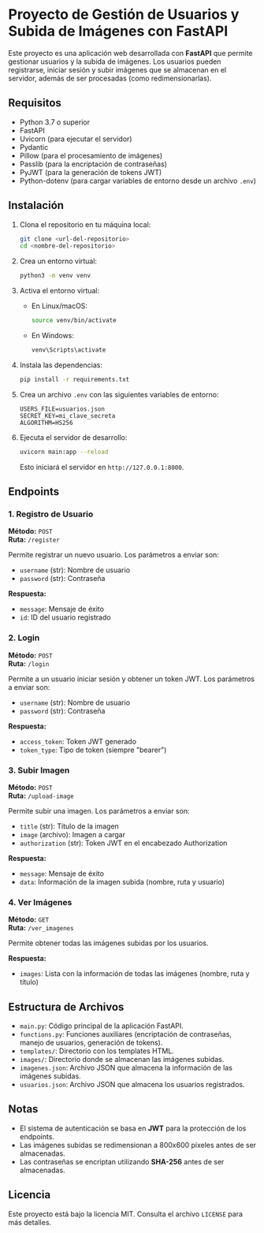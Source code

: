 # Proyecto de Gestión de Usuarios y Subida de Imágenes con FastAPI

Este proyecto es una aplicación web desarrollada con **FastAPI** que permite gestionar usuarios y la subida de imágenes. Los usuarios pueden registrarse, iniciar sesión y subir imágenes que se almacenan en el servidor, además de ser procesadas (como redimensionarlas).

## Requisitos

- Python 3.7 o superior
- FastAPI
- Uvicorn (para ejecutar el servidor)
- Pydantic
- Pillow (para el procesamiento de imágenes)
- Passlib (para la encriptación de contraseñas)
- PyJWT (para la generación de tokens JWT)
- Python-dotenv (para cargar variables de entorno desde un archivo `.env`)

## Instalación

1. Clona el repositorio en tu máquina local:

    ```bash
    git clone <url-del-repositorio>
    cd <nombre-del-repositorio>
    ```

2. Crea un entorno virtual:

    ```bash
    python3 -m venv venv
    ```

3. Activa el entorno virtual:

    - En Linux/macOS:

        ```bash
        source venv/bin/activate
        ```

    - En Windows:

        ```bash
        venv\Scripts\activate
        ```

4. Instala las dependencias:

    ```bash
    pip install -r requirements.txt
    ```

5. Crea un archivo `.env` con las siguientes variables de entorno:

    ```
    USERS_FILE=usuarios.json
    SECRET_KEY=mi_clave_secreta
    ALGORITHM=HS256
    ```

6. Ejecuta el servidor de desarrollo:

    ```bash
    uvicorn main:app --reload
    ```

    Esto iniciará el servidor en `http://127.0.0.1:8000`.

## Endpoints

### 1. **Registro de Usuario**

**Método:** `POST`  
**Ruta:** `/register`

Permite registrar un nuevo usuario. Los parámetros a enviar son:

- `username` (str): Nombre de usuario
- `password` (str): Contraseña

**Respuesta:**  
- `message`: Mensaje de éxito
- `id`: ID del usuario registrado

### 2. **Login**

**Método:** `POST`  
**Ruta:** `/login`

Permite a un usuario iniciar sesión y obtener un token JWT. Los parámetros a enviar son:

- `username` (str): Nombre de usuario
- `password` (str): Contraseña

**Respuesta:**  
- `access_token`: Token JWT generado
- `token_type`: Tipo de token (siempre "bearer")

### 3. **Subir Imagen**

**Método:** `POST`  
**Ruta:** `/upload-image`

Permite subir una imagen. Los parámetros a enviar son:

- `title` (str): Título de la imagen
- `image` (archivo): Imagen a cargar
- `authorization` (str): Token JWT en el encabezado Authorization

**Respuesta:**  
- `message`: Mensaje de éxito
- `data`: Información de la imagen subida (nombre, ruta y usuario)

### 4. **Ver Imágenes**

**Método:** `GET`  
**Ruta:** `/ver_imagenes`

Permite obtener todas las imágenes subidas por los usuarios.

**Respuesta:**  
- `images`: Lista con la información de todas las imágenes (nombre, ruta y título)

## Estructura de Archivos

- `main.py`: Código principal de la aplicación FastAPI.
- `functions.py`: Funciones auxiliares (encriptación de contraseñas, manejo de usuarios, generación de tokens).
- `templates/`: Directorio con los templates HTML.
- `images/`: Directorio donde se almacenan las imágenes subidas.
- `imagenes.json`: Archivo JSON que almacena la información de las imágenes subidas.
- `usuarios.json`: Archivo JSON que almacena los usuarios registrados.

## Notas

- El sistema de autenticación se basa en **JWT** para la protección de los endpoints.
- Las imágenes subidas se redimensionan a 800x600 píxeles antes de ser almacenadas.
- Las contraseñas se encriptan utilizando **SHA-256** antes de ser almacenadas.

## Licencia

Este proyecto está bajo la licencia MIT. Consulta el archivo `LICENSE` para más detalles.

